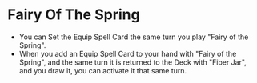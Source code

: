 # Fairy Of The Spring

*   You can Set the Equip Spell Card the same turn you play "Fairy of the Spring".
*   When you add an Equip Spell Card to your hand with "Fairy of the Spring", and the same turn it is returned to the Deck with "Fiber Jar", and you draw it, you can activate it that same turn.
